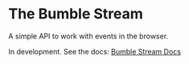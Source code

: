 # The Bumble Stream

A simple API to work with events in the browser.

In development. See the docs: [Bumble Stream Docs](https://bumble-ext.github.io/stream/)
